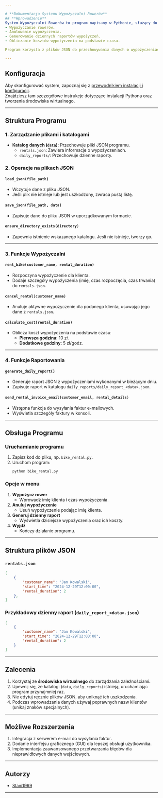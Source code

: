 ```yaml
---

# **Dokumentacja Systemu Wypożyczalni Rowerów**
## **Wprowadzenie**
System Wypożyczalni Rowerów to program napisany w Pythonie, służący do zarządzania wypożyczaniem rowerów. Obsługuje takie funkcje jak:
- Wypożyczanie rowerów.
- Anulowanie wypożyczenia.
- Generowanie dziennych raportów wypożyczeń.
- Obliczanie kosztów wypożyczenia na podstawie czasu.

Program korzysta z plików JSON do przechowywania danych o wypożyczeniach i zapewnia, że katalogi i pliki są prawidłowo inicjowane. Zawiera także wstępne przygotowanie do wysyłania faktur e-mailowych.

---
```


## **Konfiguracja**
Aby skonfigurować system, zapoznaj się z [przewodnikiem instalacji i konfiguracji](../installation_and_setup_pl.md).  
Znajdziesz tam szczegółowe instrukcje dotyczące instalacji Pythona oraz tworzenia środowiska wirtualnego.

---

## **Struktura Programu**

### **1. Zarządzanie plikami i katalogami**
- **Katalog danych (`data`)**: Przechowuje pliki JSON programu.
  - `rentals.json`: Zawiera informacje o wypożyczeniach.
  - `daily_reports/`: Przechowuje dzienne raporty.

### **2. Operacje na plikach JSON**
#### **`load_json(file_path)`**
- Wczytuje dane z pliku JSON.
- Jeśli plik nie istnieje lub jest uszkodzony, zwraca pustą listę.

#### **`save_json(file_path, data)`**
- Zapisuje dane do pliku JSON w uporządkowanym formacie.

#### **`ensure_directory_exists(directory)`**
- Zapewnia istnienie wskazanego katalogu. Jeśli nie istnieje, tworzy go.

---

### **3. Funkcje Wypożyczalni**

#### **`rent_bike(customer_name, rental_duration)`**
- Rozpoczyna wypożyczenie dla klienta.
- Dodaje szczegóły wypożyczenia (imię, czas rozpoczęcia, czas trwania) do `rentals.json`.

#### **`cancel_rental(customer_name)`**
- Anuluje aktywne wypożyczenie dla podanego klienta, usuwając jego dane z `rentals.json`.

#### **`calculate_cost(rental_duration)`**
- Oblicza koszt wypożyczenia na podstawie czasu:
  - **Pierwsza godzina**: 10 zł.
  - **Dodatkowe godziny**: 5 zł/godz.

---

### **4. Funkcje Raportowania**

#### **`generate_daily_report()`**
- Generuje raport JSON z wypożyczeniami wykonanymi w bieżącym dniu.
- Zapisuje raport w katalogu `daily_reports/daily_report_<data>.json`.

#### **`send_rental_invoice_email(customer_email, rental_details)`**
- Wstępna funkcja do wysyłania faktur e-mailowych. 
- Wyświetla szczegóły faktury w konsoli.

---

## **Obsługa Programu**

### **Uruchamianie programu**
1. Zapisz kod do pliku, np. `bike_rental.py`.
2. Uruchom program:
    ```bash
    python bike_rental.py
    ```

### **Opcje w menu**
1. **Wypożycz rower**
    - Wprowadź imię klienta i czas wypożyczenia.
2. **Anuluj wypożyczenie**
    - Usuń wypożyczenie podając imię klienta.
3. **Generuj dzienny raport**
    - Wyświetla dzisiejsze wypożyczenia oraz ich koszty.
4. **Wyjdź**
    - Kończy działanie programu.

---

## **Struktura plików JSON**
### `rentals.json`
```json
[
    {
        "customer_name": "Jan Kowalski",
        "start_time": "2024-12-29T12:00:00",
        "rental_duration": 2
    },
]
```

### Przykładowy dzienny raport (`daily_report_<data>.json`)
```json
[
    {
        "customer_name": "Jan Kowalski",
        "start_time": "2024-12-29T12:00:00",
        "rental_duration": 2
    }
]
```

---

## **Zalecenia**
1. Korzystaj ze **środowiska wirtualnego** do zarządzania zależnościami.
2. Upewnij się, że katalogi (`data`, `daily_reports`) istnieją, uruchamiając program przynajmniej raz.
3. Nie edytuj ręcznie plików JSON, aby uniknąć ich uszkodzenia.
4. Podczas wprowadzania danych używaj poprawnych nazw klientów (unikaj znaków specjalnych).

---

## **Możliwe Rozszerzenia**
1. Integracja z serwerem e-mail do wysyłania faktur.
2. Dodanie interfejsu graficznego (GUI) dla lepszej obsługi użytkownika.
3. Implementacja zaawansowanego przetwarzania błędów dla nieprawidłowych danych wejściowych.

---

## **Autorzy**
- [Stani1999](https://github.com/Stani1999)

---
